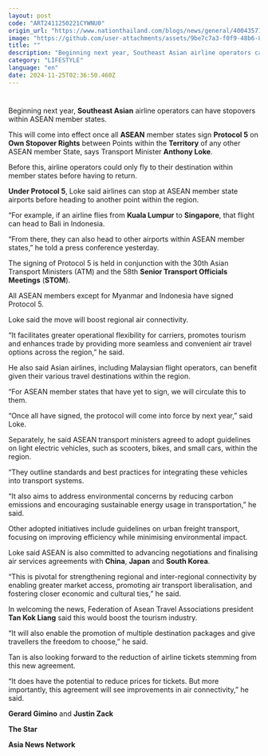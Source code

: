 ```yaml
---
layout: post
code: "ART2411250221CYWNU0"
origin_url: "https://www.nationthailand.com/blogs/news/general/40043571"
image: "https://github.com/user-attachments/assets/9be7c7a3-f0f9-48b6-8384-d7ee6ce9048d"
title: ""
description: "Beginning next year, Southeast Asian airline operators can have stopovers within ASEAN member states."
category: "LIFESTYLE"
language: "en"
date: 2024-11-25T02:36:50.460Z
---
```


# 









Beginning next year, **Southeast Asian** airline operators can have stopovers within ASEAN member states.

This will come into effect once all **ASEAN** member states sign **Protocol 5** on **Own Stopover Rights** between Points within the **Territory** of any other ASEAN member State, says Transport Minister **Anthony Loke**.

Before this, airline operators could only fly to their destination within member states before having to return.

**Under Protocol 5**, Loke said airlines can stop at ASEAN member state airports before heading to another point within the region.

“For example, if an airline flies from **Kuala Lumpur** to **Singapore**, that flight can head to Bali in Indonesia.

“From there, they can also head to other airports within ASEAN member states,” he told a press conference yesterday.

The signing of Protocol 5 is held in conjunction with the 30th Asian Transport Ministers (ATM) and the 58th **Senior Transport Officials Meetings** (**STOM**).

All ASEAN members except for Myanmar and Indonesia have signed Protocol 5.

Loke said the move will boost regional air connectivity.

“It facilitates greater operational flexibility for carriers, promotes tourism and enhances trade by providing more seamless and convenient air travel options across the region,” he said.

He also said Asian airlines, including Malaysian flight operators, can benefit given their various travel destinations within the region.

“For ASEAN member states that have yet to sign, we will circulate this to them.

“Once all have signed, the protocol will come into force by next year,” said Loke.

Separately, he said ASEAN transport ministers agreed to adopt guidelines on light electric vehicles, such as scooters, bikes, and small cars, within the region.

“They outline standards and best practices for integrating these vehicles into transport systems.

“It also aims to address environmental concerns by reducing carbon emissions and encouraging sustainable energy usage in transportation,” he said.

Other adopted initiatives include guidelines on urban freight transport, focusing on improving efficiency while minimising environmental impact.

Loke said ASEAN is also committed to advancing negotiations and finalising air services agreements with **China**, **Japan** and **South Korea**.

“This is pivotal for strengthening regional and inter-regional connectivity by enabling greater market access, promoting air transport liberalisation, and fostering closer economic and cultural ties,” he said.

In welcoming the news, Federation of Asean Travel Associations president **Tan Kok Liang** said this would boost the tourism industry.

“It will also enable the promotion of multiple destination packages and give travellers the freedom to choose,” he said.

Tan is also looking forward to the reduction of airline tickets stemming from this new agreement.

“It does have the potential to reduce prices for tickets. But more importantly, this agreement will see improvements in air connectivity,” he said.

**Gerard Gimino** and **Justin Zack**

**The Star**

**Asia News Network**